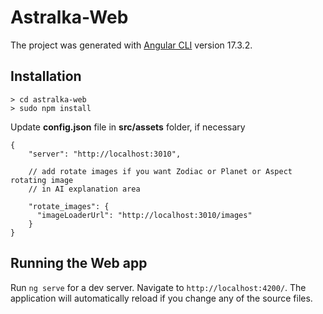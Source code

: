 # Astralka-Web
The project was generated with [Angular CLI](https://github.com/angular/angular-cli) version 17.3.2.

## Installation

````
> cd astralka-web
> sudo npm install
````

Update **config.json** file in **src/assets** folder, if necessary

````
{
    "server": "http://localhost:3010",
    
    // add rotate images if you want Zodiac or Planet or Aspect rotating image 
    // in AI explanation area
    
    "rotate_images": {
      "imageLoaderUrl": "http://localhost:3010/images"
    }
}
````

## Running the Web app 

Run `ng serve` for a dev server. Navigate to `http://localhost:4200/`. The application will automatically reload if you change any of the source files.
